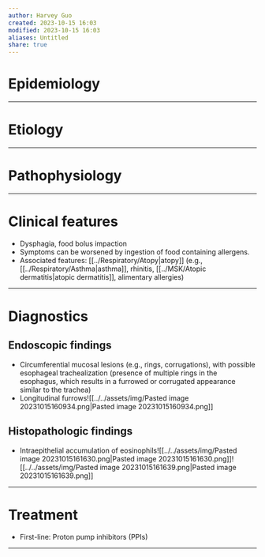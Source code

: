 ```yaml
---
author: Harvey Guo
created: 2023-10-15 16:03
modified: 2023-10-15 16:03
aliases: Untitled
share: true
---
```


# Epidemiology


---
# Etiology


---
# Pathophysiology


---
# Clinical features
- Dysphagia, food bolus impaction 
- Symptoms can be worsened by ingestion of food containing allergens.
- Associated features: [[../Respiratory/Atopy|atopy]] (e.g., [[../Respiratory/Asthma|asthma]], rhinitis, [[../MSK/Atopic dermatitis|atopic dermatitis]], alimentary allergies)

---
# Diagnostics
## Endoscopic findings 
- Circumferential mucosal lesions (e.g., rings, corrugations), with possible esophageal trachealization (presence of multiple rings in the esophagus, which results in a furrowed or corrugated appearance similar to the trachea)  
- Longitudinal furrows![[../../assets/img/Pasted image 20231015160934.png|Pasted image 20231015160934.png]]
## Histopathologic findings
- Intraepithelial accumulation of eosinophils![[../../assets/img/Pasted image 20231015161630.png|Pasted image 20231015161630.png]]![[../../assets/img/Pasted image 20231015161639.png|Pasted image 20231015161639.png]]

---
# Treatment
- First-line: Proton pump inhibitors (PPIs)

---
